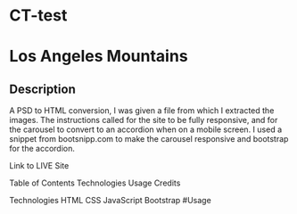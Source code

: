 # CT-test
# Los Angeles Mountains
## Description
A PSD to HTML conversion, I was given a file from which I extracted the images. The instructions called for the site to be fully responsive, and for the carousel to convert to an accordion when on a mobile screen. I used a snippet from bootsnipp.com to make the carousel responsive and bootstrap for the accordion.

Link to LIVE Site

Table of Contents
Technologies
Usage
Credits

Technologies
HTML
CSS
JavaScript
Bootstrap
#Usage
